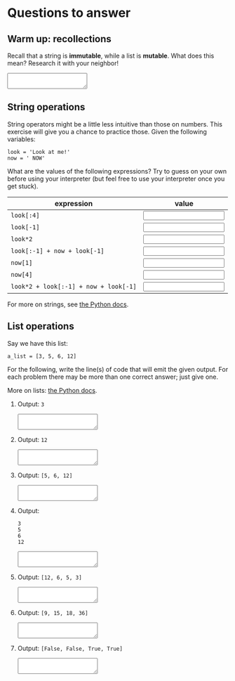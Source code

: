 # Questions to answer

## Warm up: recollections

Recall that a string is **immutable**, while a list is **mutable**. What does
this mean? Research it with your neighbor!

<textarea name="a[2-11]"></textarea>

## String operations

String operators might be a little less intuitive than those on numbers. This
exercise will give you a chance to practice those. Given the following 
variables:

	look = 'Look at me!'
	now = ' NOW'

What are the values of the following expressions? Try to guess on your own
before using your interpreter (but feel free to use your interpreter once you 
get stuck).

|expression                           |value                               |
|-------------------------------------|------------------------------------|
|`look[:4]`                           |<input name="a[2-12-1]" type="text">|
|`look[-1]`                           |<input name="a[2-12-2]" type="text">|
|`look*2`                             |<input name="a[2-12-3]" type="text">|
|`look[:-1] + now + look[-1]`         |<input name="a[2-12-4]" type="text">|
|`now[1]`                             |<input name="a[2-12-5]" type="text">|
|`now[4]`                             |<input name="a[2-12-6]" type="text">|
|`look*2 + look[:-1] + now + look[-1]`|<input name="a[2-12-7]" type="text">|

For more on strings, see [the Python docs](http://docs.python.org/release/2.6.6/library/stdtypes.html#string-methods).

## List operations

Say we have this list:

	a_list = [3, 5, 6, 12]

For the following, write the line(s) of code that will emit the given output.
For each problem there may be more than one correct answer; just give one. 

More on lists: [the Python docs](http://docs.python.org/release/2.6.6/tutorial/datastructures.html).

1.	Output: `3`

	<textarea name="a[2-13-1]"></textarea>

2.	Output: `12`

	<textarea name="a[2-13-2]"></textarea>

3.	Output: `[5, 6, 12]`

	<textarea name="a[2-13-3]"></textarea>

4.	Output:

		3
		5
		6
		12

	<textarea name="a[2-13-4]"></textarea>

5.	Output: `[12, 6, 5, 3]`

	<textarea name="a[2-13-5]"></textarea>

6.	Output: `[9, 15, 18, 36]`

	<textarea name="a[2-13-6]"></textarea>

7.	Output: `[False, False, True, True]`

	<textarea name="a[2-13-7]"></textarea>
